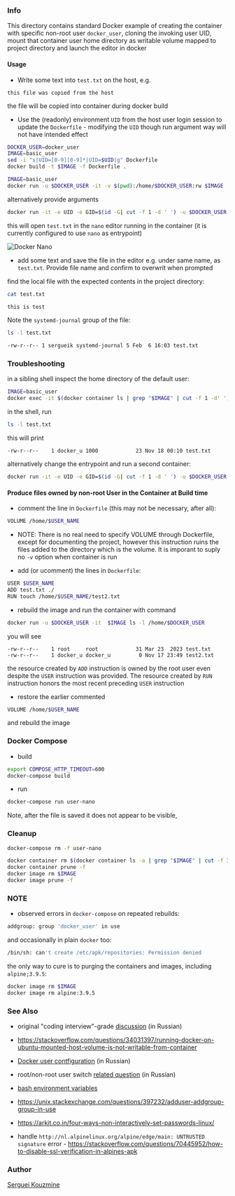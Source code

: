 ### Info

This directory contains standard Docker example of creating the container with
specific non-root user `docker_user`, cloning the invoking user UID, mount that container user home directory as writable volume mapped to project directory and launch the editor in docker

#### Usage

* Write some text into `test.txt` on the host, e.g.

```text
this file was copied from the host
```

the file will be copied into container during docker build

* Use the (readonly) environment `UID` from the host user login session to update the `Dockerfile` - modifying the `UID` though run argument way will not have intended effect
```sh
DOCKER_USER=docker_user
IMAGE=basic_user
sed -i "s|UID=[0-9][0-9]*|UID=$UID|g" Dockerfile
docker build -t $IMAGE -f Dockerfile .
```
```sh
IMAGE=basic_user
docker run -u $DOCKER_USER -it -v $(pwd):/home/$DOCKER_USER:rw $IMAGE
```
alternatively provide arguments
```sh
docker run -it -e UID -e GID=$(id -G| cut -f 1 -d ' ') -u $DOCKER_USER -v $(pwd):/home/$DOCKER_USER:rw $IMAGE
```
this will
open `test.txt` in the `nano` editor running in the container  (it is currently configured to use `nano` as entrypoint)

![Docker Nano](https://github.com/sergueik/springboot_study/blob/master/basic-user/screenshots/capture-nano.png)
* add some text and save the file in the editor e.g. under same name, as `test.txt`. Provide file name and confirm to overwrit when prompted

find the local file with the expected contents in the project directory:
```sh
cat test.txt
```
```sh
this is test
```
Note the `systemd-journal` group of the file:
```sh
ls -l test.txt
```
```sh
-rw-r--r-- 1 sergueik systemd-journal 5 Feb  6 16:03 test.txt
```
### Troubleshooting
in a sibling shell inspect the home directory of the default user:
```sh
IMAGE=basic_user
docker exec -it $(docker container ls | grep "$IMAGE" | cut -f 1 -d' ') sh
```
in the shell, run
```sh
ls -l test.txt
```
this will print
```text
-rw-r--r--    1 docker_u 1000            23 Nov 18 00:10 test.txt
```
alternatively change the entrypoint and run a second container:
```sh
docker run -it -e UID -e GID=$(id -G| cut -f 1 -d ' ') -u $DOCKER_USER -v $(pwd):/home/$DOCKER_USER:rw --entrypoint sh $IMAGE
```
#### Produce files owned by non-root User in the Container at Build time

* comment the line in `Dockerfile` (this may not be necessary, after all):
```sh
VOLUME /home/$USER_NAME
```
* NOTE: There is no real need to specify VOLUME through Dockerfile, except for documenting the project, however this instruction ruins the files added to the directory which is the volume. It is imporant to suply no `-v` option when container is run

* add (or ucomment) the lines in `Dockerfile`:
```sh
USER $USER_NAME
ADD test.txt ./
RUN touch /home/$USER_NAME/test2.txt
```
* rebuild the image and run the container with command
```sh
docker run -u $DOCKER_USER -it  $IMAGE ls -l /home/$DOCKER_USER
```
you will see
```text
-rw-r--r--    1 root     root            31 Mar 23  2023 test.txt
-rw-r--r--    1 docker_u docker_u         0 Nov 17 23:49 test2.txt
```
the resource created by `ADD` instruction is owned by the root user even despite the `USER` instruction was provided. The resource created by `RUN` instruction honors the most recent preceding `USER` instruction
* restore the earlier commented
```sh
VOLUME /home/$USER_NAME
```
and rebuild the image
### Docker Compose

* build
```sh
export COMPOSE_HTTP_TIMEOUT=600
docker-compose build
```
* run
```sh
docker-compose run user-nano
```

Note, after the file is saved it does not appear to be visible, 

### Cleanup

```sh
docker-compose rm -f user-nano
```
```sh
docker container rm $(docker container ls -a | grep "$IMAGE" | cut -f 1 -d' ')
docker container prune -f
docker image rm $IMAGE
docker image prune -f
```
### NOTE 
 * observed errors in `docker-compose` on repeated rebuilds:
```sh
addgroup: group 'docker_user' in use
```
and occasionally in plain `docker` too:

```sh
/bin/sh: can't create /etc/apk/repositories: Permission denied
```
the only way to cure is to purging the containers and images, including `alpine;3.9.5`:

```sh
docker image rm $IMAGE
docker image rm alpine:3.9.5
```
### See Also

  * original "coding interview"-grade [discussion](https://www.cyberforum.ru/shell/thread2707382.html) (in Russian)
  * https://stackoverflow.com/questions/34031397/running-docker-on-ubuntu-mounted-host-volume-is-not-writable-from-container
  * [Docker user contfiguration](https://habr.com/ru/post/448480/) (in  Russian)
  * root/non-root user switch [related question](https://qna.habr.com/q/1319640) (in Russian)
  * [bash environment variables](https://www.shell-tips.com/bash/environment-variables/)
  * https://unix.stackexchange.com/questions/397232/adduser-addgroup-group-in-use
  * https://arkit.co.in/four-ways-non-interactively-set-passwords-linux/
 
  * handle `http://nl.alpinelinux.org/alpine/edge/main: UNTRUSTED signature` error - https://stackoverflow.com/questions/70445952/how-to-disable-ssl-verification-in-alpines-apk
### Author
[Serguei Kouzmine](kouzmine_serguei@yahoo.com)
